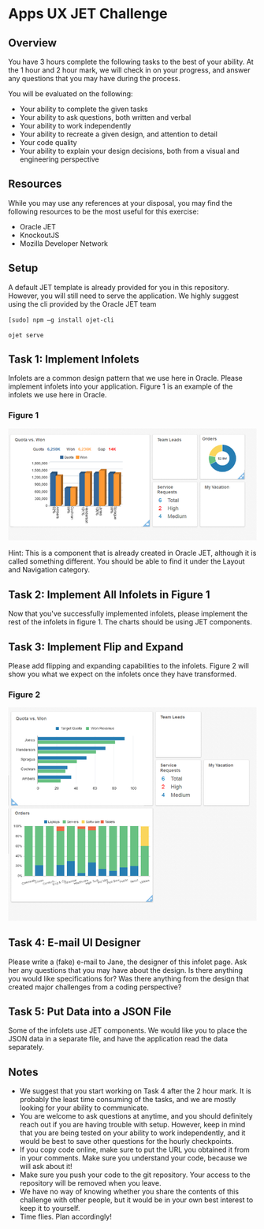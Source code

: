 # Apps UX JET Challenge

## Overview

You have 3 hours complete the following tasks to the best of your ability. At
the 1 hour and 2 hour mark, we will check in on your progress, and answer any
questions that you may have during the process.

You will be evaluated on the following:

* Your ability to complete the given tasks
* Your ability to ask questions, both written and verbal
* Your ability to work independently
* Your ability to recreate a given design, and attention to detail
* Your code quality
* Your ability to explain your design decisions, both from a visual and
  engineering perspective

## Resources

While you may use any references at your disposal, you may find the following
resources to be the most useful for this exercise:

* Oracle JET
* KnockoutJS
* Mozilla Developer Network

## Setup

A default JET template is already provided for you in this repository.
However, you will still need to serve the application. We highly suggest using
the cli provided by the Oracle JET team

`[sudo] npm –g install ojet-cli`

`ojet serve`

## Task 1: Implement Infolets

Infolets are a common design pattern that we use here in Oracle. Please
implement infolets into your application. Figure 1 is an example of the infolets
we use here in Oracle.

### Figure 1
![Alt](./screenshot1.png "Figure 1")

Hint: This is a component that is already created in Oracle JET, although
it is called something different. You should be able to find it under the 
Layout and Navigation category.


## Task 2: Implement All Infolets in Figure 1

Now that you've successfully implemented infolets, please implement the rest of
the infolets in figure 1. The charts should be using JET components.

## Task 3: Implement Flip and Expand

Please add flipping and expanding capabilities to the infolets. Figure 2 will
show you what we expect on the infolets once they have transformed.

### Figure 2
![Alt](./screenshot2.png "Figure 2")

## Task 4: E-mail UI Designer

Please write a (fake) e-mail to Jane, the designer of this infolet page. Ask her
any questions that you may have about the design. Is there anything you would
like specifications for? Was there anything from the design that created major
challenges from a coding perspective?

## Task 5: Put Data into a JSON File

Some of the infolets use JET components. We would like you to place the JSON
data in a separate file, and have the application read the data separately.

## Notes

* We suggest that you start working on Task 4 after the 2 hour mark. It is
  probably the least time consuming of the tasks, and we are mostly looking for
  your ability to communicate.
* You are welcome to ask questions at anytime, and you should definitely reach
  out if you are having trouble with setup. However, keep in mind that you
  are being tested on your ability to work independently, and it would be best
  to save other questions for the hourly checkpoints. 
* If you copy code online, make sure to put the URL you obtained it from in your
  comments. Make sure you understand your code, because we will ask about it!
* Make sure you push your code to the git repository. Your access to the
  repository will be removed when you leave.
* We have no way of knowing whether you share the contents of this challenge
  with other people, but it would be in your own best interest to keep it to
  yourself.
* Time flies. Plan accordingly!
